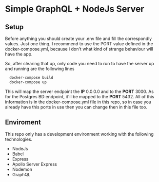 # Simple GraphQL + NodeJs Server
## Setup
Before anything you should create your .env file and fill the correspondly values. Just one thing, I recommend to use the PORT value defined in the docker-compose.yml, because i don't what kind of strange behaviour will have the app.

So, after clearing that up, only code you need to run to have the server up and running are the following lines
```bash
  docker-compose build
  docker-compose up
```
This will map the server endpoint the **IP** 0.0.0.0 and to the **PORT** 3000. As for the Postgres BD endpoint, it'll be mapped to the **PORT** 5432.
All of this information is in the docker-compose.yml file in this repo, so in case you already have this ports in use then you can change then in this file too.

## Enviroment
This repo only has a development environment working with the following technologies.
  * NodeJs
  * Babel
  * Express
  * Apollo Server Express
  * Nodemon
  * GraphQL
